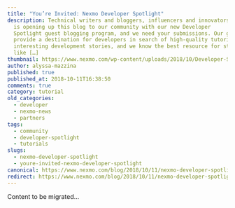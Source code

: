 ```yaml
---
title: "You’re Invited: Nexmo Developer Spotlight"
description: Technical writers and bloggers, influencers and innovators! Nexmo
  is opening up this blog to our community with our new Developer
  Spotlight guest blogging program, and we need your submissions. Our goal is to
  provide a destination for developers in search of high-quality tutorials and
  interesting development stories, and we know the best resource for stories
  like […]
thumbnail: https://www.nexmo.com/wp-content/uploads/2018/10/Developer-Spotlight.png
author: alyssa-mazzina
published: true
published_at: 2018-10-11T16:38:50
comments: true
category: tutorial
old_categories:
  - developer
  - nexmo-news
  - partners
tags:
  - community
  - developer-spotlight
  - tutorials
slugs:
  - nexmo-developer-spotlight
  - youre-invited-nexmo-developer-spotlight
canonical: https://www.nexmo.com/blog/2018/10/11/nexmo-developer-spotlight
redirect: https://www.nexmo.com/blog/2018/10/11/nexmo-developer-spotlight
---
```

Content to be migrated...